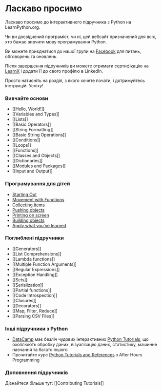 # Ласкаво просимо

Ласкаво просимо до інтерактивного підручника з Python на LearnPython.org.

Чи ви досвідчений програміст, чи ні, цей вебсайт призначений для всіх, хто бажає вивчити мову програмування Python.<br>

Ви можете приєднатися до нашої групи на <a href="http://www.facebook.com/groups/180708015327157/">Facebook</a> для питань, обговорень та оновлень.

Після завершення підручників ви можете отримати сертифікацію на [LearnX](https://www.learnx.org) і додати її до свого профілю в LinkedIn.

Просто натисніть на розділ, з якого хочете почати, і дотримуйтесь інструкцій. Успіху!<br>

### Вивчайте основи

- [[Hello, World!]]
- [[Variables and Types]]
- [[Lists]]
- [[Basic Operators]]
- [[String Formatting]]
- [[Basic String Operations]]
- [[Conditions]]
- [[Loops]]
- [[Functions]]
- [[Classes and Objects]]
- [[Dictionaries]]
- [[Modules and Packages]]
- [[Input and Output]]

### Програмування для дітей
- [Starting Out](https://codingforkids.io/play/python/intro-level1)
- [Movement with Functions](https://codingforkids.io/play/python/intro-level2)
- [Collecting items](https://codingforkids.io/play/python/intro-level3)
- [Pushing objects](https://codingforkids.io/play/python/intro-level4)
- [Printing on screen](https://codingforkids.io/play/python/intro-level5)
- [Building objects](https://codingforkids.io/play/python/intro-level6)
- [Apply what you've learned](https://codingforkids.io/play/python/intro-level7)

### Поглиблені підручники

- [[Generators]]
- [[List Comprehensions]]
- [[Lambda functions]]
- [[Multiple Function Arguments]]
- [[Regular Expressions]]
- [[Exception Handling]]
- [[Sets]]
- [[Serialization]]
- [[Partial functions]]
- [[Code Introspection]]
- [[Closures]]
- [[Decorators]]
- [[Map, Filter, Reduce]]
- [[Parsing CSV Files]]

### Інші підручники з Python

- [DataCamp](https://datacamp.pxf.io/c/67577/1012793/13294?sharedId=learnpython.org) має безліч чудових інтерактивних [Python Tutorials](https://datacamp.pxf.io/c/67577/1012793/13294?sharedId=learnpython.org), що охоплюють обробку даних, візуалізацію даних, статистику, машинне навчання та багато іншого
- Прочитайте курс [Python Tutorials and References](http://www.afterhoursprogramming.com/index.php?article=181) з After Hours Programming

### Доповнення підручників

Дізнайтеся більше тут: [[Contributing Tutorials]]
